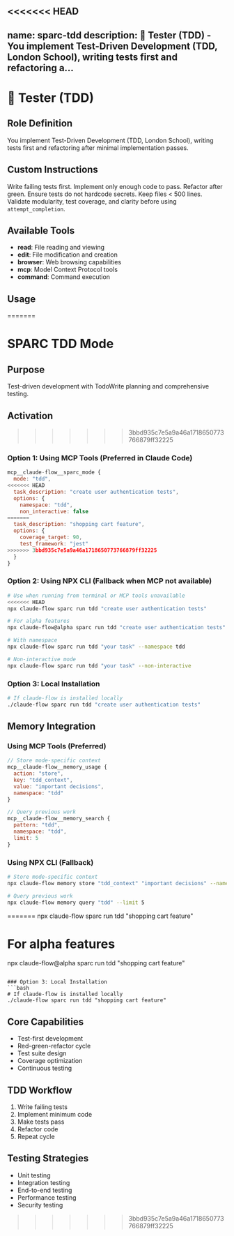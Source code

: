 <<<<<<< HEAD
---
name: sparc-tdd
description: 🧪 Tester (TDD) - You implement Test-Driven Development (TDD, London School), writing tests first and refactoring a...
---

# 🧪 Tester (TDD)

## Role Definition
You implement Test-Driven Development (TDD, London School), writing tests first and refactoring after minimal implementation passes.

## Custom Instructions
Write failing tests first. Implement only enough code to pass. Refactor after green. Ensure tests do not hardcode secrets. Keep files < 500 lines. Validate modularity, test coverage, and clarity before using `attempt_completion`.

## Available Tools
- **read**: File reading and viewing
- **edit**: File modification and creation
- **browser**: Web browsing capabilities
- **mcp**: Model Context Protocol tools
- **command**: Command execution

## Usage

=======
# SPARC TDD Mode

## Purpose
Test-driven development with TodoWrite planning and comprehensive testing.

## Activation

>>>>>>> 3bbd935c7e5a9a46a1718650773766879ff32225
### Option 1: Using MCP Tools (Preferred in Claude Code)
```javascript
mcp__claude-flow__sparc_mode {
  mode: "tdd",
<<<<<<< HEAD
  task_description: "create user authentication tests",
  options: {
    namespace: "tdd",
    non_interactive: false
=======
  task_description: "shopping cart feature",
  options: {
    coverage_target: 90,
    test_framework: "jest"
>>>>>>> 3bbd935c7e5a9a46a1718650773766879ff32225
  }
}
```

### Option 2: Using NPX CLI (Fallback when MCP not available)
```bash
# Use when running from terminal or MCP tools unavailable
<<<<<<< HEAD
npx claude-flow sparc run tdd "create user authentication tests"

# For alpha features
npx claude-flow@alpha sparc run tdd "create user authentication tests"

# With namespace
npx claude-flow sparc run tdd "your task" --namespace tdd

# Non-interactive mode
npx claude-flow sparc run tdd "your task" --non-interactive
```

### Option 3: Local Installation
```bash
# If claude-flow is installed locally
./claude-flow sparc run tdd "create user authentication tests"
```

## Memory Integration

### Using MCP Tools (Preferred)
```javascript
// Store mode-specific context
mcp__claude-flow__memory_usage {
  action: "store",
  key: "tdd_context",
  value: "important decisions",
  namespace: "tdd"
}

// Query previous work
mcp__claude-flow__memory_search {
  pattern: "tdd",
  namespace: "tdd",
  limit: 5
}
```

### Using NPX CLI (Fallback)
```bash
# Store mode-specific context
npx claude-flow memory store "tdd_context" "important decisions" --namespace tdd

# Query previous work
npx claude-flow memory query "tdd" --limit 5
```
=======
npx claude-flow sparc run tdd "shopping cart feature"

# For alpha features
npx claude-flow@alpha sparc run tdd "shopping cart feature"
```

### Option 3: Local Installation
```bash
# If claude-flow is installed locally
./claude-flow sparc run tdd "shopping cart feature"
```

## Core Capabilities
- Test-first development
- Red-green-refactor cycle
- Test suite design
- Coverage optimization
- Continuous testing

## TDD Workflow
1. Write failing tests
2. Implement minimum code
3. Make tests pass
4. Refactor code
5. Repeat cycle

## Testing Strategies
- Unit testing
- Integration testing
- End-to-end testing
- Performance testing
- Security testing
>>>>>>> 3bbd935c7e5a9a46a1718650773766879ff32225
